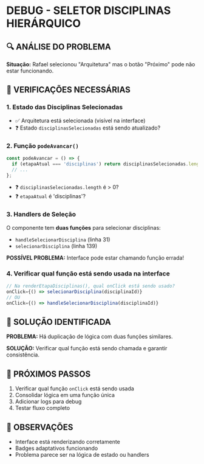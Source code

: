 # DEBUG - SELETOR DISCIPLINAS HIERÁRQUICO

## 🔍 ANÁLISE DO PROBLEMA

**Situação:** Rafael selecionou "Arquitetura" mas o botão "Próximo" pode não estar funcionando.

## 🧐 VERIFICAÇÕES NECESSÁRIAS

### 1. Estado das Disciplinas Selecionadas
- ✅ Arquitetura está selecionada (visível na interface)
- ❓ Estado `disciplinasSelecionadas` está sendo atualizado?

### 2. Função `podeAvancar()`
```typescript
const podeAvancar = () => {
  if (etapaAtual === 'disciplinas') return disciplinasSelecionadas.length > 0;
  // ...
};
```
- ❓ `disciplinasSelecionadas.length` é > 0?
- ❓ `etapaAtual` é 'disciplinas'?

### 3. Handlers de Seleção
O componente tem **duas funções** para selecionar disciplinas:
- `handleSelecionarDisciplina` (linha 31)
- `selecionarDisciplina` (linha 139)

**POSSÍVEL PROBLEMA:** Interface pode estar chamando função errada!

### 4. Verificar qual função está sendo usada na interface
```typescript
// Na renderEtapaDisciplinas(), qual onClick está sendo usado?
onClick={() => selecionarDisciplina(disciplinaId)}
// OU
onClick={() => handleSelecionarDisciplina(disciplinaId)}
```

## 🔧 SOLUÇÃO IDENTIFICADA

**PROBLEMA:** Há duplicação de lógica com duas funções similares.

**SOLUÇÃO:** Verificar qual função está sendo chamada e garantir consistência.

## 🎯 PRÓXIMOS PASSOS

1. Verificar qual função `onClick` está sendo usada
2. Consolidar lógica em uma função única
3. Adicionar logs para debug
4. Testar fluxo completo

## 📝 OBSERVAÇÕES

- Interface está renderizando corretamente
- Badges adaptativos funcionando
- Problema parece ser na lógica de estado ou handlers 